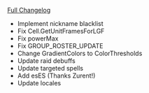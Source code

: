 [Full Changelog](https://github.com/enderneko/Cell/compare/r240-release...09f80589eeca3cbc0830ab3cfaa8a3856d7d49f3)

- Implement nickname blacklist
- Fix Cell.GetUnitFramesForLGF
- Fix powerMax
- Fix GROUP_ROSTER_UPDATE
- Change GradientColors to ColorThresholds
- Update raid debuffs
- Update targeted spells
- Add esES (Thanks Zurent!)
- Update locales
